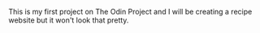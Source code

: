 This is my first project on The Odin Project and I will be creating a recipe website but it won't look that pretty. 